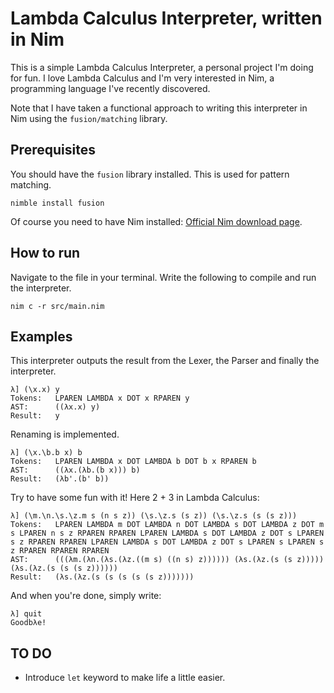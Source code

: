 # Lambda Calculus Interpreter, written in Nim
This is a simple Lambda Calculus Interpreter, a personal project I'm doing for fun. I love Lambda Calculus and I'm very interested in Nim, a programming language I've recently discovered.

Note that I have taken a functional approach to writing this interpreter in Nim using the `fusion/matching` library.

## Prerequisites
You should have the `fusion` library installed. This is used for pattern matching.
```
nimble install fusion
```

Of course you need to have Nim installed: [Official Nim download page](https://nim-lang.org/install.html).

## How to run
Navigate to the file in your terminal. Write the following to compile and run the interpreter.
```
nim c -r src/main.nim 
```

## Examples
This interpreter outputs the result from the Lexer, the Parser and finally the interpreter.
```
λ] (\x.x) y
Tokens:   LPAREN LAMBDA x DOT x RPAREN y 
AST:      ((λx.x) y)
Result:   y
```

Renaming is implemented.
```
λ] (\x.\b.b x) b
Tokens:   LPAREN LAMBDA x DOT LAMBDA b DOT b x RPAREN b 
AST:      ((λx.(λb.(b x))) b)
Result:   (λb'.(b' b))
```

Try to have some fun with it! Here 2 + 3 in Lambda Calculus:
```
λ] (\m.\n.\s.\z.m s (n s z)) (\s.\z.s (s z)) (\s.\z.s (s (s z)))
Tokens:   LPAREN LAMBDA m DOT LAMBDA n DOT LAMBDA s DOT LAMBDA z DOT m s LPAREN n s z RPAREN RPAREN LPAREN LAMBDA s DOT LAMBDA z DOT s LPAREN s z RPAREN RPAREN LPAREN LAMBDA s DOT LAMBDA z DOT s LPAREN s LPAREN s z RPAREN RPAREN RPAREN 
AST:      (((λm.(λn.(λs.(λz.((m s) ((n s) z)))))) (λs.(λz.(s (s z))))) (λs.(λz.(s (s (s z))))))
Result:   (λs.(λz.(s (s (s (s (s z)))))))
```

And when you're done, simply write:
```
λ] quit
Goodbλe!
```

## TO DO
- Introduce `let` keyword to make life a little easier.